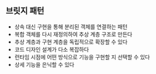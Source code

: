 ## 브릿지 패턴

* 상속 대신 구현을 통해 분리된 객체를 연결하는 패턴
* 복합 객체를 다시 재정의하여 추상 계층 구조로 만든다
* 추상 계층과 구현 계층을 독립적으로 확장할 수 있다
* 코드 디자인 설계가 다소 복잡하다
* 런타임 시점에 어떤 방식으로 기능을 구현할 지 선택할 수 있다
* 상세 기능을 은닉할 수 있다 
